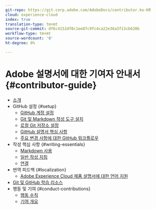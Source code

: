 ```yaml
---
git-repo: https://git.corp.adobe.com/AdobeDocs/contributor.ko-KR
cloud: experience-cloud
index: true
translation-type: tm+mt
source-git-commit: df6c4152df0c1ee87c9fc4ca22e36a3f13cb620b
workflow-type: tm+mt
source-wordcount: '0'
ht-degree: 0%

---
```



# Adobe 설명서에 대한 기여자 안내서{#contributor-guide}

+ [소개](introduction.md)
+ GitHub 설정 {#setup}
   + [GitHub 계정 설정](setup/github-signup.md)
   + [Git 및 Markdown 작성 도구 설치](setup/install-tools.md)
   + [로컬 Git 저장소 설정](setup/local-repo.md)
   + [GitHub 설명서 핵심 사항](setup/git-fundamentals.md)
   + [주요 변경 사항에 대한 GitHub 워크플로우](setup/full-workflow.md)
+ 작성 핵심 사항 {#writing-essentials}
   + [Markdown 사용](writing-essentials/markdown.md)
   + [일반 작성 지침](writing-essentials/general-writing-guidance.md)
   + [연결](writing-essentials/linking.md)
+ 번역 피드백 {#localization}
   + [Adobe Experience Cloud 제품 설명서에 대한 언어 지원](localization/machine-translation.md)
+ [Git 및 GitHub 학습 리소스](resources.md)
+ 행동 및 기여 {#conduct-contributions}
   + [행동 수칙](conduct/code-of-conduct.md)
   + [기여 개요](conduct/contributing.md)
